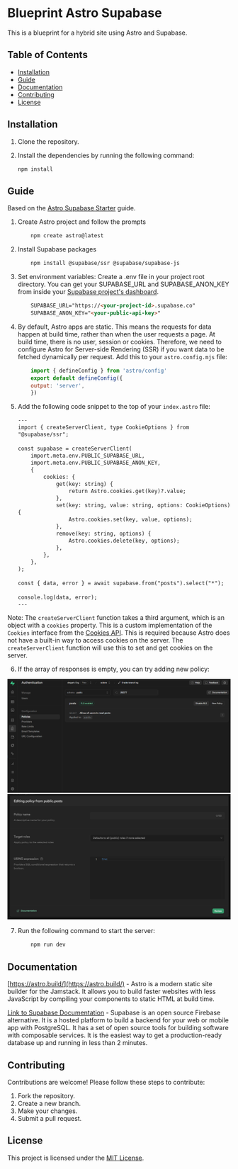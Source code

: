 # Blueprint Astro Supabase

This is a blueprint for a hybrid site using Astro and Supabase.

## Table of Contents

- [Installation](#installation)
- [Guide](#guide)
- [Documentation](#documentation)
- [Contributing](#contributing)
- [License](#license)

## Installation

1. Clone the repository.
2. Install the dependencies by running the following command:

    ```bash
    npm install
    ```

## Guide

Based on the [Astro Supabase Starter](https://supabase.com/docs/guides/auth/server-side/creating-a-client?framework=astro&environment=astro-server) guide.

1. Create Astro project and follow the prompts

    ```bash
        npm create astro@latest
    ```


2. Install Supabase packages

    ```bash
        npm install @supabase/ssr @supabase/supabase-js
    ```

3. Set environment variables: Create a .env file in your project root directory. You can get your SUPABASE_URL and SUPABASE_ANON_KEY from inside your [Supabase project's dashboard](https://supabase.com/dashboard/project/_/settings/api).

    ```html
        SUPABASE_URL="https://<your-project-id>.supabase.co"
        SUPABASE_ANON_KEY="<your-public-api-key>"
    ```
4. By default, Astro apps are static. This means the requests for data happen at build time, rather than when the user requests a page. At build time, there is no user, session or cookies. Therefore, we need to configure Astro for Server-side Rendering (SSR) if you want data to be fetched dynamically per request. Add this to your `astro.config.mjs` file:

    ```javascript
        import { defineConfig } from 'astro/config'
        export default defineConfig({
        output: 'server',
        })
    ```

5. Add the following code snippet to the top of your `index.astro` file:

    ```astro
    ---
    import { createServerClient, type CookieOptions } from "@supabase/ssr";

    const supabase = createServerClient(
        import.meta.env.PUBLIC_SUPABASE_URL,
        import.meta.env.PUBLIC_SUPABASE_ANON_KEY,
        {
            cookies: {
                get(key: string) {
                    return Astro.cookies.get(key)?.value;
                },
                set(key: string, value: string, options: CookieOptions) {
                    Astro.cookies.set(key, value, options);
                },
                remove(key: string, options) {
                    Astro.cookies.delete(key, options);
                },
            },
        },
    );

    const { data, error } = await supabase.from("posts").select("*");

    console.log(data, error);
    ---
    ```

Note: The `createServerClient` function takes a third argument, which is an object with a `cookies` property. This is a custom implementation of the `Cookies` interface from the [Cookies API](https://developer.mozilla.org/en-US/docs/Web/API/Cookies_API). This is required because Astro does not have a built-in way to access cookies on the server. The `createServerClient` function will use this to set and get cookies on the server. 


6. If the array of responses is empty, you can try adding new policy:

![Database policies](screenshot.png)
![Policy](screenshot-1.png)

7. Run the following command to start the server:

    ```bash
        npm run dev
    ```


## Documentation

[https://astro.build/](https://astro.build/) - Astro is a modern static site builder for the Jamstack. It allows you to build faster websites with less JavaScript by compiling your components to static HTML at build time.


[Link to Supabase Documentation](https://supabase.com/docs) - Supabase is an open source Firebase alternative. It is a hosted platform to build a backend for your web or mobile app with PostgreSQL. It has a set of open source tools for building software with composable services. It is the easiest way to get a production-ready database up and running in less than 2 minutes.

## Contributing

Contributions are welcome! Please follow these steps to contribute:

1. Fork the repository.
2. Create a new branch.
3. Make your changes.
4. Submit a pull request.



## License

This project is licensed under the [MIT License](LICENSE).
